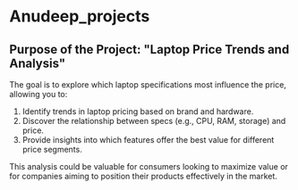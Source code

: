 # Anudeep_projects
## Purpose of the Project: "Laptop Price Trends and Analysis"
The goal is to explore which laptop specifications most influence the price, allowing you to:

1. Identify trends in laptop pricing based on brand and hardware.
2. Discover the relationship between specs (e.g., CPU, RAM, storage) and price.
3. Provide insights into which features offer the best value for different price segments.

This analysis could be valuable for consumers looking to maximize value or for companies aiming to position their products effectively in the market.
